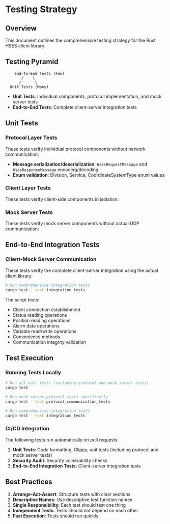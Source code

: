 # Testing Strategy

## Overview

This document outlines the comprehensive testing strategy for the Rust HSES client library.

## Testing Pyramid

```
    End-to-End Tests (Few)
       /    \
      /      \
  Unit Tests (Many)
```

- **Unit Tests**: Individual components, protocol implementation, and mock server tests
- **End-to-End Tests**: Complete client-server integration tests

## Unit Tests

### Protocol Layer Tests

These tests verify individual protocol components without network communication:

- **Message serialization/deserialization**: `HsesRequestMessage` and `HsesResponseMessage` encoding/decoding
- **Enum validation**: Division, Service, CoordinateSystemType enum values

### Client Layer Tests

These tests verify client-side components in isolation:

### Mock Server Tests

These tests verify mock server components without actual UDP communication:

## End-to-End Integration Tests

### Client-Mock Server Communication

These tests verify the complete client-server integration using the actual client library:

```bash
# Run comprehensive integration tests
cargo test --test integration_tests
```

The script tests:

- Client connection establishment
- Status reading operations
- Position reading operations
- Alarm data operations
- Variable read/write operations
- Convenience methods
- Communication integrity validation

## Test Execution

### Running Tests Locally

```bash
# Run all unit tests (including protocol and mock server tests)
cargo test

# Run mock server protocol tests specifically
cargo test --test protocol_communication_tests

# Run comprehensive integration tests
cargo test --test integration_tests
```

### CI/CD Integration

The following tests run automatically on pull requests:

1. **Unit Tests**: Code formatting, Clippy, unit tests (including protocol and mock server tests)
2. **Security Audit**: Security vulnerability checks
3. **End-to-End Integration Tests**: Client-server integration tests

## Best Practices

1. **Arrange-Act-Assert**: Structure tests with clear sections
2. **Descriptive Names**: Use descriptive test function names
3. **Single Responsibility**: Each test should test one thing
4. **Independent Tests**: Tests should not depend on each other
5. **Fast Execution**: Tests should run quickly
